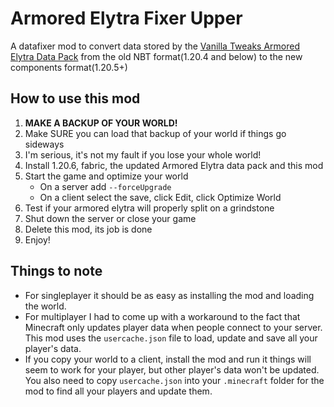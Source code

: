 # Armored Elytra Fixer Upper

A datafixer mod to convert data stored by the [Vanilla Tweaks Armored Elytra Data Pack](https://vanillatweaks.net/picker/datapacks/) from the old NBT format(1.20.4 and below) to the new components format(1.20.5+)

## How to use this mod
1. **MAKE A BACKUP OF YOUR WORLD!**
2. Make SURE you can load that backup of your world if things go sideways
3. I'm serious, it's not my fault if you lose your whole world!
4. Install 1.20.6, fabric, the updated Armored Elytra data pack and this mod
5. Start the game and optimize your world
    - On a server add `--forceUpgrade`
    - On a client select the save, click Edit, click Optimize World
6. Test if your armored elytra will properly split on a grindstone
7. Shut down the server or close your game
8. Delete this mod, its job is done
9. Enjoy!

## Things to note
- For singleplayer it should be as easy as installing the mod and loading the world.
- For multiplayer I had to come up with a workaround to the fact that Minecraft only updates player data when people connect to your server. This mod uses the `usercache.json` file to load, update and save all your player's data. 
- If you copy your world to a client, install the mod and run it things will seem to work for your player, but other player's data won't be updated. You also need to copy `usercache.json` into your `.minecraft` folder for the mod to find all your players and update them.